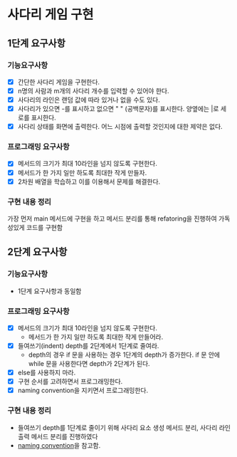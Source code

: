 # 사다리 게임 구현

## 1단계 요구사항

### 기능요구사항

- [x] 간단한 사다리 게임을 구현한다.
- [x] n명의 사람과 m개의 사다리 개수를 입력할 수 있어야 한다.
- [x] 사다리의 라인은 랜덤 값에 따라 있거나 없을 수도 있다.
- [x] 사다리가 있으면 -를 표시하고 없으면 " " (공백문자)를 표시한다. 양옆에는 |로 세로를 표시한다.
- [x] 사다리 상태를 화면에 출력한다. 어느 시점에 출력할 것인지에 대한 제약은 없다.

### 프로그래밍 요구사항

- [x] 메서드의 크기가 최대 10라인을 넘지 않도록 구현한다.
- [x] 메서드가 한 가지 일만 하도록 최대한 작게 만들자.
- [x] 2차원 배열을 학습하고 이를 이용해서 문제를 해결한다.

### 구현 내용 정리

가장 먼저 main 메서드에 구현을 하고 메서드 분리를 통해 refatoring을 진행하여 가독성있게 코드를 구현함

## 2단계 요구사항

### 기능요구사항

- 1단계 요구사항과 동일함

### 프로그래밍 요구사항

- [x] 메서드의 크기가 최대 10라인을 넘지 않도록 구현한다.
  - 메서드가 한 가지 일만 하도록 최대한 작게 만들어라.
- [x] 들여쓰기(indent) depth를 2단계에서 1단계로 줄여라.
  - depth의 경우 if 문을 사용하는 경우 1단계의 depth가 증가한다. if 문 안에 while 문을 사용한다면 depth가 2단계가 된다.
- [x] else를 사용하지 마라.
- [x] 구현 순서를 고려하면서 프로그래밍한다.
- [x] naming convention을 지키면서 프로그래밍한다.

### 구현 내용 정리

- 들여쓰기 depth를 1단계로 줄이기 위해 사다리 요소 생성 메서드 분리, 사다리 라인 출력 메서드 분리를 진행하였다
- [naming convention](https://docs.popekim.com/ko/coding-standards/pocu-java)을 참고함.
